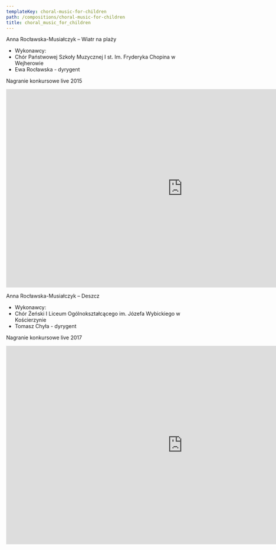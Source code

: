 ```yaml
---
templateKey: choral-music-for-children
path: /compositions/choral-music-for-children
title: choral_music_for_children
---
```

<div class="wrapper container">
    <div class="row center-xs">
        <div class="col-xs-12 col-md-6">
            <div class="box works-box">
                <p class="works__title">Anna Rocławska-Musiałczyk – Wiatr na plaży</p>
                <ul class="works__performers">
                    <li class="works__performers--title">Wykonawcy:</li>
                    <li>Chór Państwowej Szkoły Muzycznej I st. Im. Fryderyka Chopina w Wejherowie</li>
                    <li>Ewa Rocławska - dyrygent</li>
                </ul>
                <p class="works__details">
                    Nagranie konkursowe live 2015
                </p>
            </div>
        </div>
        <div class="col-xs-12 col-md-6">
            <div class="box works-box">
                <div class="youtube-movie">
                    <iframe width="956" height="538" src="https://www.youtube.com/embed/oFvUfw0jyNQ" frameborder="0" allow="accelerometer; autoplay; clipboard-write; encrypted-media; gyroscope; picture-in-picture" allowfullscreen></iframe>
                </div>
            </div>
        </div>
        <div class="col-xs-12">
            <div class="separator mt-3 mb-3"></div>
        </div>
    </div>
    <div class="row reverse center-xs">
        <div class="col-xs-12 col-md-6">
            <div class="box works-box">
                <p class="works__title">Anna Rocławska-Musiałczyk – Deszcz</p>
                <ul class="works__performers">
                    <li class="works__performers--title">Wykonawcy:</li>
                    <li>Chór Żeński I Liceum Ogólnokształcącego im. Józefa Wybickiego w Kościerzynie</li>
                    <li>Tomasz Chyła - dyrygent</li>
                </ul>
                <p class="works__details">
                    Nagranie konkursowe live 2017
                </p>
            </div>
        </div>
        <div class="col-xs-12 col-md-6">
            <div class="box works-box">
                <div class="youtube-movie">
                    <iframe width="956" height="538" src="https://www.youtube.com/embed/X9qCDCjQnOI" frameborder="0" allow="accelerometer; autoplay; clipboard-write; encrypted-media; gyroscope; picture-in-picture" allowfullscreen></iframe>
                </div>
            </div>
        </div>
    </div>
</div>
